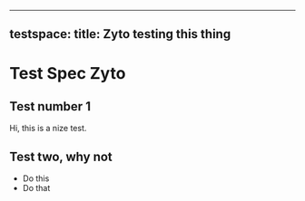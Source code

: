  ---
 testspace:
 title: Zyto testing this thing
 ---
 
 # Test Spec Zyto
 
 ## Test number 1
 
 Hi, this is a nize test.
 
 ## Test two, why not
 
 * Do this
 * Do that
 
